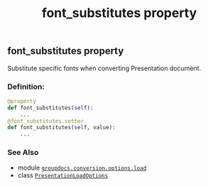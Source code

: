 ﻿---
title: font_substitutes property
second_title: GroupDocs.Conversion for Python via .NET API References
description: 
type: docs
weight: 100
url: /python-net/groupdocs.conversion.options.load/presentationloadoptions/font_substitutes/
is_root: false
---

## font_substitutes property


Substitute specific fonts when converting Presentation document.
### Definition:
```python
@property
def font_substitutes(self):
    ...
@font_substitutes.setter
def font_substitutes(self, value):
    ...
```

### See Also
* module [`groupdocs.conversion.options.load`](../../)
* class [`PresentationLoadOptions`](/conversion/python-net/groupdocs.conversion.options.load/presentationloadoptions)
